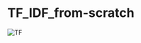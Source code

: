 # TF_IDF_from-scratch
![TF](https://github.com/user-attachments/assets/f1ad93bc-9c65-4cc9-af35-2d709576dab8)
